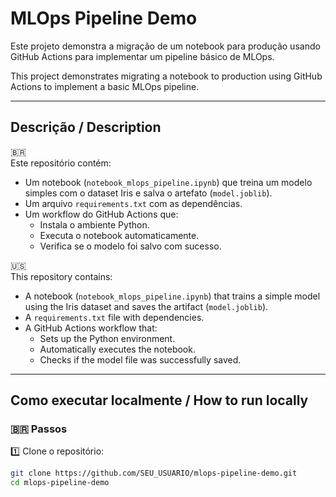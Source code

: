# MLOps Pipeline Demo

Este projeto demonstra a migração de um notebook para produção usando GitHub Actions para implementar um pipeline básico de MLOps.

This project demonstrates migrating a notebook to production using GitHub Actions to implement a basic MLOps pipeline.

---

## Descrição / Description

🇧🇷  
Este repositório contém:

- Um notebook (`notebook_mlops_pipeline.ipynb`) que treina um modelo simples com o dataset Iris e salva o artefato (`model.joblib`).
- Um arquivo `requirements.txt` com as dependências.
- Um workflow do GitHub Actions que:
  - Instala o ambiente Python.
  - Executa o notebook automaticamente.
  - Verifica se o modelo foi salvo com sucesso.

🇺🇸  
This repository contains:

- A notebook (`notebook_mlops_pipeline.ipynb`) that trains a simple model using the Iris dataset and saves the artifact (`model.joblib`).
- A `requirements.txt` file with dependencies.
- A GitHub Actions workflow that:
  - Sets up the Python environment.
  - Automatically executes the notebook.
  - Checks if the model file was successfully saved.

---

## Como executar localmente / How to run locally

### 🇧🇷 Passos

1️⃣ Clone o repositório:

```bash
git clone https://github.com/SEU_USUARIO/mlops-pipeline-demo.git
cd mlops-pipeline-demo
```
